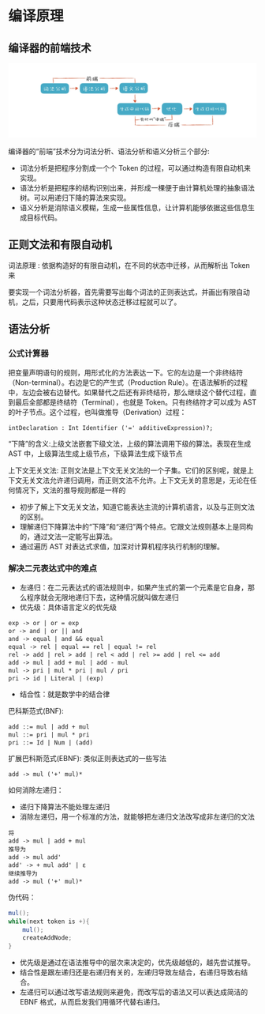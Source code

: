 # 编译原理
## 编译器的前端技术
![编译过程](pic/编译过程.png)

编译器的“前端”技术分为词法分析、语法分析和语义分析三个部分:
- 词法分析是把程序分割成一个个 Token 的过程，可以通过构造有限自动机来实现。
- 语法分析是把程序的结构识别出来，并形成一棵便于由计算机处理的抽象语法树。可以用递归下降的算法来实现。
- 语义分析是消除语义模糊，生成一些属性信息，让计算机能够依据这些信息生成目标代码。

## 正则文法和有限自动机
词法原理 : 依据构造好的有限自动机，在不同的状态中迁移，从而解析出 Token 来

要实现一个词法分析器，首先需要写出每个词法的正则表达式，并画出有限自动机，之后，只要用代码表示这种状态迁移过程就可以了。

## 语法分析
### 公式计算器
把变量声明语句的规则，用形式化的方法表达一下。它的左边是一个非终结符（Non-terminal）。右边是它的产生式（Production Rule）。在语法解析的过程中，左边会被右边替代。如果替代之后还有非终结符，那么继续这个替代过程，直到最后全部都是终结符（Terminal），也就是 Token。只有终结符才可以成为 AST 的叶子节点。这个过程，也叫做推导（Derivation）过程：
```regexp
intDeclaration : Int Identifier ('=' additiveExpression)?;
```
“下降”的含义:上级文法嵌套下级文法，上级的算法调用下级的算法。表现在生成 AST 中，上级算法生成上级节点，下级算法生成下级节点

上下文无关文法: 正则文法是上下文无关文法的一个子集。它们的区别呢，就是上下文无关文法允许递归调用，而正则文法不允许。上下文无关的意思是，无论在任何情况下，文法的推导规则都是一样的

- 初步了解上下文无关文法，知道它能表达主流的计算机语言，以及与正则文法的区别。 
- 理解递归下降算法中的“下降”和“递归”两个特点。它跟文法规则基本上是同构的，通过文法一定能写出算法。
- 通过遍历 AST 对表达式求值，加深对计算机程序执行机制的理解。

### 解决二元表达式中的难点
- 左递归：在二元表达式的语法规则中，如果产生式的第一个元素是它自身，那么程序就会无限地递归下去，这种情况就叫做左递归
- 优先级：具体语言定义的优先级
```regexp
exp -> or | or = exp
or -> and | or || and
and -> equal | and && equal
equal -> rel | equal == rel | equal != rel
rel -> add | rel > add | rel < add | rel >= add | rel <= add
add -> mul | add + mul | add - mul 
mul -> pri | mul * pri | mul / pri
pri -> id | Literal | (exp)
```
- 结合性：就是数学中的结合律

巴科斯范式(BNF):
```regexp
add ::= mul | add + mul
mul ::= pri | mul * pri
pri ::= Id | Num | (add)
```

扩展巴科斯范式(EBNF): 类似正则表达式的一些写法
```regexp
add -> mul ('+' mul)*
```

如何消除左递归：
- 递归下降算法不能处理左递归
- 消除左递归，用一个标准的方法，就能够把左递归文法改写成非左递归的文法
```regexp
将
add -> mul | add + mul
推导为
add -> mul add'
add' -> + mul add' | ε
继续推导为
add -> mul ('+' mul)*
```
伪代码：
```java
mul();
while(next token is +){ 
    mul();
    createAddNode;
}
```

- 优先级是通过在语法推导中的层次来决定的，优先级越低的，越先尝试推导。
- 结合性是跟左递归还是右递归有关的，左递归导致左结合，右递归导致右结合。
- 左递归可以通过改写语法规则来避免，而改写后的语法又可以表达成简洁的 EBNF 格式，从而启发我们用循环代替右递归。